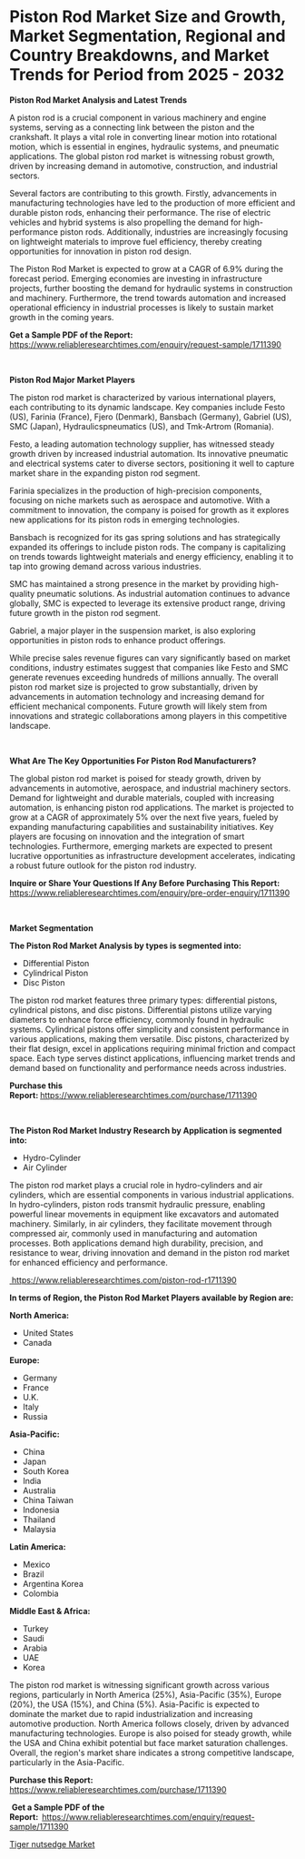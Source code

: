 <p><h1>Piston Rod Market Size and Growth, Market Segmentation, Regional and Country Breakdowns, and Market Trends for Period from 2025 -  2032</h1></p><p><strong>Piston Rod Market Analysis and Latest Trends</strong></p>
<p><p>A piston rod is a crucial component in various machinery and engine systems, serving as a connecting link between the piston and the crankshaft. It plays a vital role in converting linear motion into rotational motion, which is essential in engines, hydraulic systems, and pneumatic applications. The global piston rod market is witnessing robust growth, driven by increasing demand in automotive, construction, and industrial sectors.</p><p>Several factors are contributing to this growth. Firstly, advancements in manufacturing technologies have led to the production of more efficient and durable piston rods, enhancing their performance. The rise of electric vehicles and hybrid systems is also propelling the demand for high-performance piston rods. Additionally, industries are increasingly focusing on lightweight materials to improve fuel efficiency, thereby creating opportunities for innovation in piston rod design.</p><p>The Piston Rod Market is expected to grow at a CAGR of 6.9% during the forecast period. Emerging economies are investing in infrastructure projects, further boosting the demand for hydraulic systems in construction and machinery. Furthermore, the trend towards automation and increased operational efficiency in industrial processes is likely to sustain market growth in the coming years.</p></p>
<p><strong>Get a Sample PDF of the Report:&nbsp;</strong> <a href="https://www.reliableresearchtimes.com/enquiry/request-sample/1711390?utm_campaign=3219&utm_medium=2&utm_source=Github&utm_content=ia&utm_term=27032025&utm_id=piston-rod">https://www.reliableresearchtimes.com/enquiry/request-sample/1711390</a></p>
<p>&nbsp;</p>
<p><strong>Piston Rod Major Market Players</strong></p>
<p><p>The piston rod market is characterized by various international players, each contributing to its dynamic landscape. Key companies include Festo (US), Farinia (France), Fjero (Denmark), Bansbach (Germany), Gabriel (US), SMC (Japan), Hydraulicspneumatics (US), and Tmk-Artrom (Romania). </p><p>Festo, a leading automation technology supplier, has witnessed steady growth driven by increased industrial automation. Its innovative pneumatic and electrical systems cater to diverse sectors, positioning it well to capture market share in the expanding piston rod segment. </p><p>Farinia specializes in the production of high-precision components, focusing on niche markets such as aerospace and automotive. With a commitment to innovation, the company is poised for growth as it explores new applications for its piston rods in emerging technologies.</p><p>Bansbach is recognized for its gas spring solutions and has strategically expanded its offerings to include piston rods. The company is capitalizing on trends towards lightweight materials and energy efficiency, enabling it to tap into growing demand across various industries.</p><p>SMC has maintained a strong presence in the market by providing high-quality pneumatic solutions. As industrial automation continues to advance globally, SMC is expected to leverage its extensive product range, driving future growth in the piston rod segment.</p><p>Gabriel, a major player in the suspension market, is also exploring opportunities in piston rods to enhance product offerings. </p><p>While precise sales revenue figures can vary significantly based on market conditions, industry estimates suggest that companies like Festo and SMC generate revenues exceeding hundreds of millions annually. The overall piston rod market size is projected to grow substantially, driven by advancements in automation technology and increasing demand for efficient mechanical components. Future growth will likely stem from innovations and strategic collaborations among players in this competitive landscape.</p></p>
<p>&nbsp;</p>
<p><strong>What Are The Key Opportunities For Piston Rod Manufacturers?</strong></p>
<p><p>The global piston rod market is poised for steady growth, driven by advancements in automotive, aerospace, and industrial machinery sectors. Demand for lightweight and durable materials, coupled with increasing automation, is enhancing piston rod applications. The market is projected to grow at a CAGR of approximately 5% over the next five years, fueled by expanding manufacturing capabilities and sustainability initiatives. Key players are focusing on innovation and the integration of smart technologies. Furthermore, emerging markets are expected to present lucrative opportunities as infrastructure development accelerates, indicating a robust future outlook for the piston rod industry.</p></p>
<p><strong>Inquire or Share Your Questions If Any Before Purchasing This Report:</strong> <a href="https://www.reliableresearchtimes.com/enquiry/pre-order-enquiry/1711390?utm_campaign=3219&utm_medium=2&utm_source=Github&utm_content=ia&utm_term=27032025&utm_id=piston-rod">https://www.reliableresearchtimes.com/enquiry/pre-order-enquiry/1711390</a></p>
<p>&nbsp;</p>
<p><strong>Market Segmentation</strong></p>
<p><strong>The Piston Rod Market Analysis by types is segmented into:</strong></p>
<p><ul><li>Differential Piston</li><li>Cylindrical Piston</li><li>Disc Piston</li></ul></p>
<p><p>The piston rod market features three primary types: differential pistons, cylindrical pistons, and disc pistons. Differential pistons utilize varying diameters to enhance force efficiency, commonly found in hydraulic systems. Cylindrical pistons offer simplicity and consistent performance in various applications, making them versatile. Disc pistons, characterized by their flat design, excel in applications requiring minimal friction and compact space. Each type serves distinct applications, influencing market trends and demand based on functionality and performance needs across industries.</p></p>
<p><strong>Purchase this Report:&nbsp;</strong><a href="https://www.reliableresearchtimes.com/purchase/1711390?utm_campaign=3219&utm_medium=2&utm_source=Github&utm_content=ia&utm_term=27032025&utm_id=piston-rod">https://www.reliableresearchtimes.com/purchase/1711390</a></p>
<p>&nbsp;</p>
<p><strong>The Piston Rod Market Industry Research by Application is segmented into:</strong></p>
<p><ul><li>Hydro-Cylinder</li><li>Air Cylinder</li></ul></p>
<p><p>The piston rod market plays a crucial role in hydro-cylinders and air cylinders, which are essential components in various industrial applications. In hydro-cylinders, piston rods transmit hydraulic pressure, enabling powerful linear movements in equipment like excavators and automated machinery. Similarly, in air cylinders, they facilitate movement through compressed air, commonly used in manufacturing and automation processes. Both applications demand high durability, precision, and resistance to wear, driving innovation and demand in the piston rod market for enhanced efficiency and performance.</p></p>
<p><a href="https://www.reliableresearchtimes.com/piston-rod-r1711390?utm_campaign=3219&utm_medium=2&utm_source=Github&utm_content=ia&utm_term=27032025&utm_id=piston-rod">&nbsp;https://www.reliableresearchtimes.com/piston-rod-r1711390</a></p>
<p><strong>In terms of Region, the Piston Rod Market Players available by Region are:</strong></p>
<p>
    <p> <strong> North America: </strong>
        <ul>
            <li>United States</li>
            <li>Canada</li>
        </ul>
        </p> 
    <p> <strong> Europe: </strong>
        <ul>
            <li>Germany</li>
            <li>France</li>
            <li>U.K.</li>
            <li>Italy</li>
            <li>Russia</li>
        </ul>
        </p> 
    <p> <strong> Asia-Pacific: </strong>
        <ul>
            <li>China</li>
            <li>Japan</li>
            <li>South Korea</li>
            <li>India</li>
            <li>Australia</li>
            <li>China Taiwan</li>
            <li>Indonesia</li>
            <li>Thailand</li>
            <li>Malaysia</li>
        </ul>
        </p> 
    <p> <strong> Latin America: </strong>
        <ul>
            <li>Mexico</li>
            <li>Brazil</li>
            <li>Argentina Korea</li>
            <li>Colombia</li>
        </ul>
        </p> 
    <p> <strong> Middle East & Africa: </strong>
        <ul>
            <li>Turkey</li>
            <li>Saudi</li>
            <li>Arabia</li>
            <li>UAE</li>
            <li>Korea</li>
        </ul>
    </p>
    </p>
<p><p>The piston rod market is witnessing significant growth across various regions, particularly in North America (25%), Asia-Pacific (35%), Europe (20%), the USA (15%), and China (5%). Asia-Pacific is expected to dominate the market due to rapid industrialization and increasing automotive production. North America follows closely, driven by advanced manufacturing technologies. Europe is also poised for steady growth, while the USA and China exhibit potential but face market saturation challenges. Overall, the region's market share indicates a strong competitive landscape, particularly in the Asia-Pacific.</p></p>
<p><strong>Purchase this Report: </strong><a href="https://www.reliableresearchtimes.com/purchase/1711390?utm_campaign=3219&utm_medium=2&utm_source=Github&utm_content=ia&utm_term=27032025&utm_id=piston-rod">https://www.reliableresearchtimes.com/purchase/1711390</a></p>
<p>&nbsp;<strong>Get a Sample PDF of the Report:&nbsp;&nbsp;</strong><a href="https://www.reliableresearchtimes.com/enquiry/request-sample/1711390?utm_campaign=3219&utm_medium=2&utm_source=Github&utm_content=ia&utm_term=27032025&utm_id=piston-rod">https://www.reliableresearchtimes.com/enquiry/request-sample/1711390</a></p>
<p><strong></strong></p>
<p><p><a href="https://github.com/tamvrosiya/Market-Research-Report-List-6/blob/main/tiger-nutsedge-market.md?utm_campaign=3219&utm_medium=2&utm_source=Github&utm_content=ia&utm_term=27032025&utm_id=piston-rod">Tiger nutsedge Market</a></p></p>